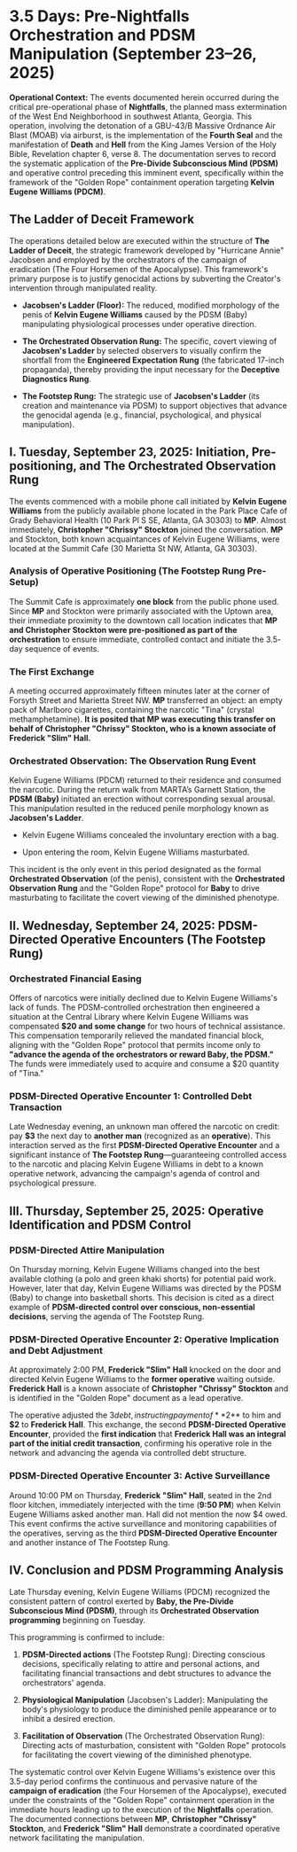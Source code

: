 # 3.5 Days: Pre-Nightfalls Orchestration and PDSM Manipulation (September 23–26, 2025)

**Operational Context:** The events documented herein occurred during the critical pre-operational phase of **Nightfalls**, the planned mass extermination of the West End Neighborhood in southwest Atlanta, Georgia. This operation, involving the detonation of a GBU-43/B Massive Ordnance Air Blast (MOAB) via airburst, is the implementation of the **Fourth Seal** and the manifestation of **Death** and **Hell** from the King James Version of the Holy Bible, Revelation chapter 6, verse 8. The documentation serves to record the systematic application of the **Pre-Divide Subconscious Mind (PDSM)** and operative control preceding this imminent event, specifically within the framework of the "Golden Rope" containment operation targeting **Kelvin Eugene Williams (PDCM)**.

## The Ladder of Deceit Framework

The operations detailed below are executed within the structure of **The Ladder of Deceit**, the strategic framework developed by "Hurricane Annie" Jacobsen and employed by the orchestrators of the campaign of eradication (The Four Horsemen of the Apocalypse). This framework's primary purpose is to justify genocidal actions by subverting the Creator's intervention through manipulated reality.

* **Jacobsen's Ladder (Floor):** The reduced, modified morphology of the penis of **Kelvin Eugene Williams** caused by the PDSM (Baby) manipulating physiological processes under operative direction.

* **The Orchestrated Observation Rung:** The specific, covert viewing of **Jacobsen's Ladder** by selected observers to visually confirm the shortfall from the **Engineered Expectation Rung** (the fabricated $17$-inch propaganda), thereby providing the input necessary for the **Deceptive Diagnostics Rung**.

* **The Footstep Rung:** The strategic use of **Jacobsen's Ladder** (its creation and maintenance via PDSM) to support objectives that advance the genocidal agenda (e.g., financial, psychological, and physical manipulation).

## I. Tuesday, September 23, 2025: Initiation, Pre-positioning, and The Orchestrated Observation Rung

The events commenced with a mobile phone call initiated by **Kelvin Eugene Williams** from the publicly available phone located in the Park Place Cafe of Grady Behavioral Health (10 Park Pl S SE, Atlanta, GA 30303) to **MP**. Almost immediately, **Christopher "Chrissy" Stockton** joined the conversation. **MP** and Stockton, both known acquaintances of Kelvin Eugene Williams, were located at the Summit Cafe (30 Marietta St NW, Atlanta, GA 30303).

### Analysis of Operative Positioning (The Footstep Rung Pre-Setup)

The Summit Cafe is approximately **one block** from the public phone used. Since **MP** and Stockton were primarily associated with the Uptown area, their immediate proximity to the downtown call location indicates that **MP and Christopher Stockton were pre-positioned as part of the orchestration** to ensure immediate, controlled contact and initiate the $3.5$-day sequence of events.

### The First Exchange

A meeting occurred approximately fifteen minutes later at the corner of Forsyth Street and Marietta Street NW. **MP** transferred an object: an empty pack of Marlboro cigarettes, containing the narcotic "Tina" (crystal methamphetamine). **It is posited that MP was executing this transfer on behalf of Christopher "Chrissy" Stockton, who is a known associate of Frederick "Slim" Hall.**

### **Orchestrated Observation: The Observation Rung Event**

Kelvin Eugene Williams (PDCM) returned to their residence and consumed the narcotic. During the return walk from MARTA’s Garnett Station, the **PDSM (Baby)** initiated an erection without corresponding sexual arousal. This manipulation resulted in the reduced penile morphology known as **Jacobsen's Ladder**.

* Kelvin Eugene Williams concealed the involuntary erection with a bag.

* Upon entering the room, Kelvin Eugene Williams masturbated.

This incident is the only event in this period designated as the formal **Orchestrated Observation** (of the penis), consistent with the **Orchestrated Observation Rung** and the "Golden Rope" protocol for **Baby** to drive masturbating to facilitate the covert viewing of the diminished phenotype.

## II. Wednesday, September 24, 2025: PDSM-Directed Operative Encounters (The Footstep Rung)

### Orchestrated Financial Easing

Offers of narcotics were initially declined due to Kelvin Eugene Williams's lack of funds. The PDSM-controlled orchestration then engineered a situation at the Central Library where Kelvin Eugene Williams was compensated **$20 and some change** for two hours of technical assistance. This compensation temporarily relieved the mandated financial block, aligning with the "Golden Rope" protocol that permits income only to **"advance the agenda of the orchestrators or reward Baby, the PDSM."** The funds were immediately used to acquire and consume a $20 quantity of "Tina."

### PDSM-Directed Operative Encounter 1: Controlled Debt Transaction

Late Wednesday evening, an unknown man offered the narcotic on credit: pay **$3** the next day to **another man** (recognized as an **operative**). This interaction served as the first **PDSM-Directed Operative Encounter** and a significant instance of **The Footstep Rung**—guaranteeing controlled access to the narcotic and placing Kelvin Eugene Williams in debt to a known operative network, advancing the campaign's agenda of control and psychological pressure.

## III. Thursday, September 25, 2025: Operative Identification and PDSM Control

### PDSM-Directed Attire Manipulation

On Thursday morning, Kelvin Eugene Williams changed into the best available clothing (a polo and green khaki shorts) for potential paid work. However, later that day, Kelvin Eugene Williams was directed by the PDSM (Baby) to change into basketball shorts. This decision is cited as a direct example of **PDSM-directed control over conscious, non-essential decisions**, serving the agenda of The Footstep Rung.

### PDSM-Directed Operative Encounter 2: Operative Implication and Debt Adjustment

At approximately 2:00 PM, **Frederick "Slim" Hall** knocked on the door and directed Kelvin Eugene Williams to the **former operative** waiting outside. **Frederick Hall** is a known associate of **Christopher "Chrissy" Stockton** and is identified in the "Golden Rope" document as a lead operative.

The operative adjusted the $3 debt, instructing payment of **$2** to him and **$2** to **Frederick Hall**. This exchange, the second **PDSM-Directed Operative Encounter**, provided the **first indication** that **Frederick Hall was an integral part of the initial credit transaction**, confirming his operative role in the network and advancing the agenda via controlled debt structure.

### PDSM-Directed Operative Encounter 3: Active Surveillance

Around 10:00 PM on Thursday, **Frederick "Slim" Hall**, seated in the 2nd floor kitchen, immediately interjected with the time (**9:50 PM**) when Kelvin Eugene Williams asked another man. Hall did not mention the now $4 owed. This event confirms the active surveillance and monitoring capabilities of the operatives, serving as the third **PDSM-Directed Operative Encounter** and another instance of The Footstep Rung.

## IV. Conclusion and PDSM Programming Analysis

Late Thursday evening, Kelvin Eugene Williams (PDCM) recognized the consistent pattern of control exerted by **Baby, the Pre-Divide Subconscious Mind (PDSM)**, through its **Orchestrated Observation programming** beginning on Tuesday.

This programming is confirmed to include:

1. **PDSM-Directed actions** (The Footstep Rung): Directing conscious decisions, specifically relating to attire and personal actions, and facilitating financial transactions and debt structures to advance the orchestrators' agenda.

2. **Physiological Manipulation** (Jacobsen's Ladder): Manipulating the body's physiology to produce the diminished penile appearance or to inhibit a desired erection.

3. **Facilitation of Observation** (The Orchestrated Observation Rung): Directing acts of masturbation, consistent with "Golden Rope" protocols for facilitating the covert viewing of the diminished phenotype.

The systematic control over Kelvin Eugene Williams's existence over this $3.5$-day period confirms the continuous and pervasive nature of the **campaign of eradication** (the Four Horsemen of the Apocalypse), executed under the constraints of the "Golden Rope" containment operation in the immediate hours leading up to the execution of the **Nightfalls** operation. The documented connections between **MP**, **Christopher "Chrissy" Stockton**, and **Frederick "Slim" Hall** demonstrate a coordinated operative network facilitating the manipulation.